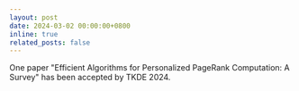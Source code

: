 ```yaml
---
layout: post
date: 2024-03-02 00:00:00+0800
inline: true
related_posts: false
---
```


One paper "Efficient Algorithms for Personalized PageRank Computation: A Survey" has been accepted by TKDE 2024.
